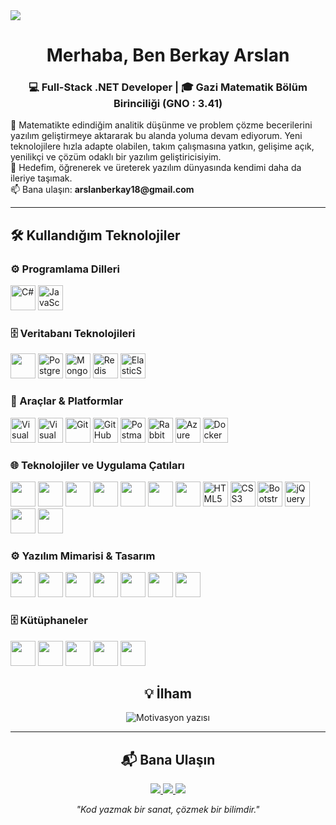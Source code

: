 <!-- Banner -->
<img src="https://capsule-render.vercel.app/api?type=waving&color=0:0A7C86,100:512BD4&height=140&section=header&text=Berkay%20Arslan&fontColor=ffffff&fontSize=42&fontAlignY=32" />

<h1 align="center">Merhaba, Ben Berkay Arslan</h1>
<h3 align="center">💻 Full-Stack .NET Developer | 🎓 Gazi Matematik Bölüm Birinciliği (GNO : 3.41)  </h3>

<p>
📐 Matematikte edindiğim analitik düşünme ve problem çözme becerilerini yazılım geliştirmeye aktararak bu
 alanda yoluma devam ediyorum. Yeni teknolojilere hızla adapte olabilen, takım çalışmasına yatkın, gelişime
 açık, yenilikçi ve çözüm odaklı bir yazılım geliştiricisiyim.  <br>
  🎯 Hedefim, öğrenerek ve üreterek yazılım dünyasında kendimi daha da ileriye taşımak. <br>
📫 Bana ulaşın: <b>arslanberkay18@gmail.com</b>
</p>

---

<h2 align="left">🛠️ Kullandığım Teknolojiler</h2>

<!-- Backend -->
<h3>⚙️ Programlama Dilleri</h3>
<p>
  <img src="https://skillicons.dev/icons?i=cs" height="40" alt="C#"/>
  <img src="https://skillicons.dev/icons?i=javascript" height="40" alt="JavaScript"/>
</p>


<!-- Database -->
<h3>🗄️ Veritabanı Teknolojileri </h3>
<p>
  <img src="https://img.shields.io/badge/MSSQL-red?style=for-the-badge" height="40"/>
  <img src="https://skillicons.dev/icons?i=postgres" height="40" alt="PostgreSQL"/>
  <img src="https://skillicons.dev/icons?i=mongodb" height="40" alt="MongoDB"/>
  <img src="https://skillicons.dev/icons?i=redis" height="40" alt="Redis"/>
  <img src="https://skillicons.dev/icons?i=elasticsearch" height="40" alt="ElasticSearch"/>
</p>

<!-- Tools -->
<h3>🔧 Araçlar & Platformlar </h3>
<p>
  <img src="https://skillicons.dev/icons?i=visualstudio" height="40" alt="Visual Studio"/>
  <img src="https://skillicons.dev/icons?i=vscode" height="40" alt="Visual Studio Code"/>
  <img src="https://skillicons.dev/icons?i=git" height="40" alt="Git"/>
  <img src="https://skillicons.dev/icons?i=github" height="40" alt="GitHub"/>
  <img src="https://skillicons.dev/icons?i=postman" height="40" alt="Postman"/>
  <img src="https://skillicons.dev/icons?i=rabbitmq" height="40" alt="RabbitMQ"/>
  <img src="https://skillicons.dev/icons?i=azure" height="40" alt="Azure DevOps"/>
  <img src="https://skillicons.dev/icons?i=docker" height="40" alt="Docker"/>
</p>

 <h3>🌐 Teknolojiler ve Uygulama Çatıları   </h3>
<p>
  <img src="https://img.shields.io/badge/.NET Core-lightgrey?style=for-the-badge" height="40"/>
  <img src="https://img.shields.io/badge/ASP.NET Core MVC-blueviolet?style=for-the-badge" height="40"/>
  <img src="https://img.shields.io/badge/ASP.NET Core Web API-green?style=for-the-badge" height="40"/>
  <img src="https://img.shields.io/badge/ASP.NET Core Minimal API-green?style=for-the-badge" height="40"/>
  <img src="https://img.shields.io/badge/Entity Framework Core-orange?style=for-the-badge" height="40"/>
  <img src="https://img.shields.io/badge/LINQ-yellowgreen?style=for-the-badge" height="40"/>
  <img src="https://img.shields.io/badge/.NET Framework-lightgrey?style=for-the-badge" height="40"/>
  <img src="https://skillicons.dev/icons?i=html" height="40" alt="HTML5"/>
  <img src="https://skillicons.dev/icons?i=css" height="40" alt="CSS3"/>
  <img src="https://skillicons.dev/icons?i=bootstrap" height="40" alt="Bootstrap 5"/>
  <img src="https://skillicons.dev/icons?i=jquery" height="40" alt="jQuery"/>
  <img src="https://img.shields.io/badge/Fetch API-red?style=for-the-badge" height="40"/>
  <img src="https://img.shields.io/badge/AJAX-yellowgreen?style=for-the-badge" height="40"/>
</p>

<h3>⚙️ Yazılım Mimarisi & Tasarım  </h3>
<p>
  <img src="https://img.shields.io/badge/OOP-SOLID-blue?style=for-the-badge&logo=dotnet" height="40"/>
  <img src="https://img.shields.io/badge/Design%20Patterns-Repository%2C%20Unit%20Of%20Work%2C%20Mediator-green?style=for-the-badge&logo=dotnet" height="40"/>
  <img src="https://img.shields.io/badge/Katmanlı%20Mimari-Architecture-purple?style=for-the-badge" height="40"/>
  <img src="https://img.shields.io/badge/JWT%20%26%20Cookie-Authentication-orange?style=for-the-badge" height="40"/>
  <img src="https://img.shields.io/badge/Role Based Authorization-red?style=for-the-badge" height="40"/>
  <img src="https://img.shields.io/badge/RESTful API-yellow?style=for-the-badge" height="40"/>
  <img src="https://img.shields.io/badge/Agile Scrum-red?style=for-the-badge" height="40"/>
</p>

<h3> 🗄️ Kütüphaneler   </h3>
<p>
  <img src="https://img.shields.io/badge/IMemoryCache-lightgrey?style=for-the-badge" height="40"/>
  <img src="https://img.shields.io/badge/Serilog-blueviolet?style=for-the-badge" height="40"/>
  <img src="https://img.shields.io/badge/NLog-green?style=for-the-badge" height="40"/>
  <img src="https://img.shields.io/badge/FluentValidation-orange?style=for-the-badge" height="40"/>
  <img src="https://img.shields.io/badge/AutoMapper-yellowgreen?style=for-the-badge" height="40"/>
</p>


<h2 align="center">💡 İlham</h2>
<div align="center">
  <img src="https://readme-typing-svg.herokuapp.com?font=Fira+Code&weight=600&size=20&pause=2000&color=0A7C86&center=true&vCenter=true&width=700&lines=Matematikten+Yazılıma+Bir+Yolculuk;Her+bug+%3D+yeni+bir+öğrenme+fırsatı;Sürekli+öğren,+sürekli+geliş" alt="Motivasyon yazısı" />
</div>

---

<h2 align="center">📬 Bana Ulaşın</h2>
<p align="center">
  <a href="mailto:arslanberkay18@gmail.com">
    <img src="https://img.shields.io/badge/-Email-D14836?style=for-the-badge&logo=gmail&logoColor=white" />
  </a>
  <a href="https://www.linkedin.com/in/berkayarslan06/">
    <img src="https://img.shields.io/badge/-LinkedIn-0077B5?style=for-the-badge&logo=linkedin&logoColor=white" />
  </a>
  <a href="https://github.com/arslanberkay">
    <img src="https://img.shields.io/badge/-GitHub-181717?style=for-the-badge&logo=github&logoColor=white" />
  </a>
</p>

<div align="center">
  <em>"Kod yazmak bir sanat, çözmek bir bilimdir."</em>
</div>

